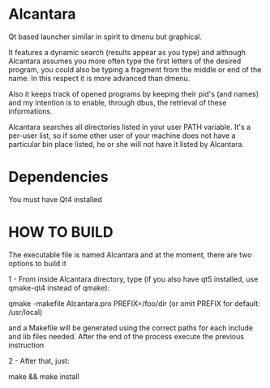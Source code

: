 Alcantara
=========

Qt based launcher similar in spirit to dmenu but graphical.

It features a dynamic search (results appear as you type) and although Alcantara assumes you more often type the first letters of the desired program, 
you could also be typing a fragment from the middle or end of the name. In this respect it is more advanced than dmenu.

Also it keeps track of opened programs by keeping their pid's (and names) and my intention is to enable, through dbus, the retrieval of
these informations. 

Alcantara searches all directories listed in your user PATH variable. It's a per-user list, so if some other user of your machine does not have a particular bin place listed, he or she will not have it listed by Alcantara.


Dependencies
=============

You must have Qt4 installed 


HOW TO BUILD
============

The executable file is named Alcantara and at the moment, there are two options to build it

1 - From inside Alcantara directory, type (if you also have qt5 installed, use qmake-qt4 instead of qmake):

qmake -makefile Alcantara.pro PREFIX=/foo/dir (or omit PREFIX for default: /usr/local)

and a Makefile will be generated using the correct paths for each include and lib files needed. After the end of the process execute the previous instruction

2 - After that, just:

 make && make install


